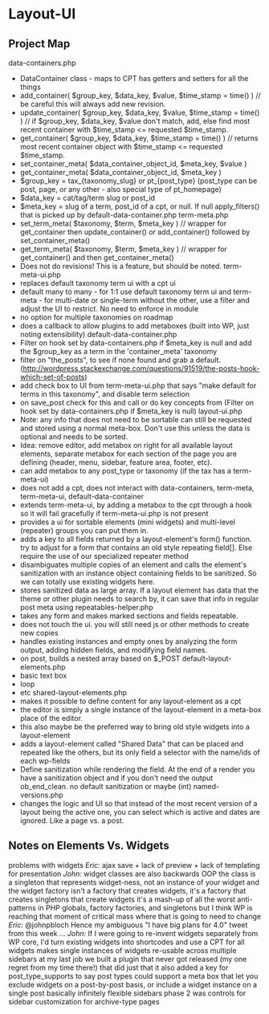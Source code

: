 Layout-UI
=========

Project Map
-----------
data-containers.php
* DataContainer class - maps to CPT has getters and setters for all the things
* add_container( $group_key, $data_key, $value, $time_stamp = time() ) // be careful this will always add new revision.
* update_container( $group_key, $data_key, $value, $time_stamp = time() ) // if $group_key, $data_key, $value don't match, add, else find most recent container with $time_stamp <= requested $time_stamp.
* get_container( $group_key, $data_key, $time_stamp = time() ) // returns most recent container object with $time_stamp <= requested $time_stamp.
* set_container_meta( $data_container_object_id, $meta_key, $value ) 
* get_container_meta( $data_container_object_id, $meta_key )
* $group_key = tax_{taxonomy_slug} or pt_{post_type} (post_type can be post, page, or any other - also special type of pt_homepage)
* $data_key = cat/tag/term slug or post_id
* $meta_key = slug of a term, post_id of a cpt, or null. If null apply_filters() that is picked up by default-data-container.php
term-meta.php
* set_term_meta( $taxonomy, $term, $meta_key ) // wrapper for get_container then update_container() or add_container() followed by set_container_meta()
* get_term_meta( $taxonomy, $term, $meta_key ) // wrapper for get_container() and then get_container_meta()
* Does not do revisions! This is a feature, but should be noted.
term-meta-ui.php
* replaces default taxonomy term ui with a cpt ui
* default many to many - for 1:1 use default taxonomy term ui and term-meta - for multi-date or single-term without the other, use a filter and adjust the UI to restrict. No need to enforce in module 
* no option for multiple taxonomies on roadmap
* does a callback to allow plugins to add metaboxes (built into WP, just noting extensibility)
default-data-container.php
* Filter on hook set by data-containers.php if $meta_key is null and add the $group_key as a term in the 'container_meta' taxonomy
* filter on "the_posts", to see if none found and grab a default. (http://wordpress.stackexchange.com/questions/91519/the-posts-hook-which-set-of-posts)
* add check box to UI from term-meta-ui.php that says "make default for terms in this taxonomy", and disable term selection
* on save_post check for this and call or do key concepts from (Filter on hook set by data-containers.php if $meta_key is null)
layout-ui.php
* Note: any info that does not need to be sortable can still be requested and stored using a normal meta-box. Don't use this unless the data is optional and needs to be sorted.
* Idea: remove editor, add metabox on right for all available layout elements, separate metabox for each section of the page you are defining (header, menu, sidebar, feature area, footer, etc).
* can add metabox to any post_type or taxonomy (if the tax has a term-meta-ui)
* does not add a cpt, does not interact with data-containers, term-meta, term-meta-ui, default-data-container
* extends term-meta-ui, by adding a metabox to the cpt through a hook so it will fail gracefully if term-meta-ui.php is not present
* provides a ui for sortable elements (mini widgets) and multi-level (repeater) groups you can put them in.
* adds a key to all fields returned by a layout-element's form() function. try to adjust for a form that contains an old style repeating field[]. Else require the use of our specialized repeater method
* disambiguates multiple copies of an element and calls the element's sanitization with an instance object containing fields to be sanitized. So we can totally use existing widgets here.
* stores sanitized data as large array. If a layout element has data that the theme or other plugin needs to search by, it can save that info in regular post meta using
repeatables-helper.php
* takes any form and makes marked sections and fields repeatable.
* does not touch the ui. you will still need js or other methods to create new copies
* handles existing instances and empty ones by analyzing the form output, adding hidden fields, and modifying field names.
* on post, builds a nested array based on $_POST
default-layout-elements.php
* basic text box
* loop
* etc
shared-layout-elements.php
* makes it possible to define content for any layout-element as a cpt
* the editor is simply a single instance of the layout-element in a meta-box place of the editor.
* this also maybe be the preferred way to bring old style widgets into a layout-element
* adds a layout-element called "Shared Data" that can be placed and repeated like the others, but its only field a selector with the name/ids of each
wp-fields
* Define sanitization while rendering the field. At the end of a render you have a sanitization object and if you don't need the output ob_end_clean. no default sanitization or maybe (int)
named-versions.php
* changes the logic and UI so that instead of the most recent version of a layout being the active one, you can select which is active and dates are ignored. Like a page vs. a post.



Notes on Elements Vs. Widgets
-----------------------------
problems with widgets
*Eric:* ajax save + lack of preview + lack of templating for presentation
*John:* widget classes are also backwards OOP
the class is a singleton that represents widget-ness, not an instance of your widget
and the widget factory isn't a factory that creates widgets, it's a factory that creates singletons that create widgets
it's a mash-up of all the worst anti-patterns in PHP
globals, factory factories, and singletons
but I think WP is reaching that moment of critical mass where that is going to need to change
*Eric:* @johnpbloch Hence my ambiguous "I have big plans for 4.0" tweet from this week ...
*John:* If I were going to re-invent widgets separately from WP core, I'd turn existing widgets into shortcodes and use a CPT for all widgets
makes single instances of widgets re-usable across multiple sidebars
at my last job we built a plugin that never got released (my one regret from my time there!) that did just that
it also added a key for post_type_supports to say post types could support a meta box that let you exclude widgets on a post-by-post basis, or include a widget instance on a single post
basically infinitely flexible sidebars
phase 2 was controls for sidebar customization for archive-type pages
